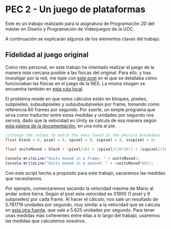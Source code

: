 # PEC 2 - Un juego de plataformas

Este es un trabajo realizado para la asignatura de Programación 2D del máster en Diseño y Programación de Videojuegos de la UOC.

A continuación se explicarán algunos de los elementos claves del trabajo.

## Fidelidad al juego original

Como reto personal, en este trabajo he intentado realizar el juego de la manera más cercana posible a las físicas del original. Para ello, y tras investigar por la red, me topé con [este post](https://web.archive.org/web/20130807122227/http://i276.photobucket.com/albums/kk21/jdaster64/smb_playerphysics.png) en el que se detallaba cómo funcionaban las físicas en el juego de la NES. La misma imagen se encuentra también en [esta ruta local](/README_Data/smb_playerphysics.png).

El problema reside en que estos cálculos están en bloques, píxeles, subpíxeles, subsubpíxeles y subsubsubpíxeles por frame, tomando como referencia 60 frames por segundo. Por suerte, un simple programa que sirva como traductor entre estas medidas y unidades por segundo nos servirá, dado que la velocidad en Unity se calcula de esa manera según [esta página de la documentación](https://docs.unity3d.com/ScriptReference/Rigidbody-velocity.html), en una nota al pie.

```csharp
//Change the values to match the ones found in the physics breakdown
float block = 0, pixel = 0, spixel = 0, sspixel = 0, ssspixel = 0;
		
float unitsMoved = block + (pixel/16) + (spixel/(16*16)) + (sspixel/(16*16*16)) + (sspixel/(16*16*16*16));

Console.WriteLine("Units moved in a frame: " + unitsMoved);
Console.WriteLine("Units moved in a second: " + (unitsMoved*60));
```

Con este script hecho a propósito para este trabajo, sacaremos las medidas que necesitamos.

Por ejemplo, comenzaremos sacando la velocidad máxima de Mario al andar sobre tierra. Según el post esta velocidad es 01900 (1 píxel y 9 subpíxeles) por cada frame. Al hacer el cálculo, nos sale un resultado de 5.761719 unidades por segundo, muy similar a la velocidad que se calcula en [esta otra fuente](https://explodingrabbit.com/game-units-577/), que sale a 5.625 unidades por segundo. Para tener unas medidas más coherentes entre ellas a lo largo del trabajo, usaremos las medidas que calculemos nosotros.

